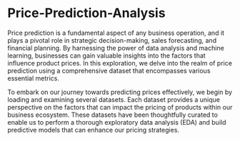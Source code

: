 # Price-Prediction-Analysis
Price prediction is a fundamental aspect of any business operation, and it plays a pivotal role in strategic decision-making, sales forecasting, and financial planning. By harnessing the power of data analysis and machine learning, businesses can gain valuable insights into the factors that influence product prices. In this exploration, we delve into the realm of price prediction using a comprehensive dataset that encompasses various essential metrics.

To embark on our journey towards predicting prices effectively, we begin by loading and examining several datasets. Each dataset provides a unique perspective on the factors that can impact the pricing of products within our business ecosystem. These datasets have been thoughtfully curated to enable us to perform a thorough exploratory data analysis (EDA) and build predictive models that can enhance our pricing strategies.
